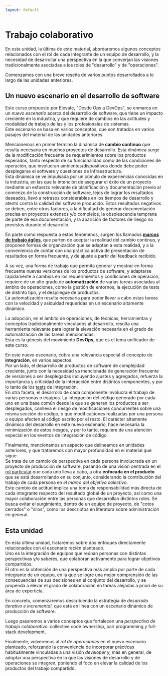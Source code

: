 ```yaml
---
layout: default
---
```


# Trabajo colaborativo
En esta unidad, la última de este material, abordaremos algunos conceptos relacionados con el rol de cada integrante de un equipo de desarrollo, y la necesidad de desarrollar una perspectiva en la que converjan las visiones tradicionalmente asociadas a los roles de "desarrollo" y de "operaciones".

Comenzamos con una breve reseña de varios puntos desarrollados a lo largo de las unidades anteriores.


## Un nuevo escenario en el desarrollo de software
Este curso propuesto por Elevate, "Desde Ops a DevOps", se enmarca en un _nuevo escenario_ acerca del desarrollo de software, que tiene un impacto creciente en la industria, y que requiere de cambios en las actitudes y modalidad de trabajo de las y los profesionales de sistemas.  
Este escenario se basa en varios conceptos, que son tratados en varios pasajes del material de las unidades anteriores.

Mencionemos en primer término la dinámica de **cambio continuo** que resulta necesaria en muchos proyectos de desarrollo.
Esta dinámica surge de la modificación frecuente de requerimientos sobre los productos esperados, tanto respecto de su funcionalidad como de las condiciones de operación, que involucran ambientes/dispositivos donde debe poder desplegarse el software y cuestiones de infraestructura.  
Esta dinámica se ve impulsada por un cúmulo de experiencias conocidas en la industria, en las que la intención de asegurar el éxito de un proyecto mediante un esfuerzo relevante de planificación y documentación previo al comienzo de la construcción de software, lejos de lograr los resultados deseados, llevó a retrasos considerables en los tiempos de desarrollo y atentó contra la calidad del software producido. 
Estos resultados negativos se deben, entre otros factores, a la dificultad de generar documentación precisa en proyectos extensos y/o complejos, la obsolescencia temprana de parte de esa documentación, y la aparición de factores de riesgo no previstos durante el desarrollo.

En parte como respuesta a estos fenómenos, surgen los llamados [**marcos de trabajo ágiles**](../programacion-a-desarrollo/intro-agil), que parten de aceptar la realidad del cambio continuo, y proponen formas de organización que se adaptan a esta realidad, y a la conveniencia de contar con una práctica activa de presentación de resultados en forma frecuente, y de ajuste a partir del feedback recibido.

A su vez, una forma de trabajo que permita generar y mostrar en forma frecuente nuevas versiones de los productos de software, y adaptarse rápidamente a cambios en los requerimientos y condiciones de operación, requiere de un alto grado de **automatización** de varias tareas asociadas al ámbito de operaciones, como la gestión de entornos, la ejecución de tests de distinto tipo, y el despliegue de productos.  
La automatización resulta necesaria para poder llevar a cabo estas tareas con la velocidad y asiduidad requeridas en un escenario altamente dinámico.

La adopción, en el ámbito de operaciones, de técnicas, herramientas y conceptos tradicionalmente vinculados al desarrollo, resulta una herramienta relevante para lograr la elevación necesaria en el grado de automatización de las tareas mencionadas.  
Esta es la génesis del movimiento **DevOps**, que es el tema unificador de este curso.

En este nuevo escenario, cobra una relevancia especial el concepto de **integración**, en varios aspectos.  
Por un lado, el desarrollo de productos de software de complejidad creciente, junto con la necesidad ya mencionada de generación frecuente de versiones a ser desplegadas incluyendo ajustes y agregados, refuerza la importancia y criticidad de la interacción entre distintos componentes, y  por lo tanto de los [tests](../testing/sistematizacion/tipos-documentacion) de integración.  
En otra faceta, el desarrollo de cada componente involucra el trabajo de varias personas o equipos. La integración del código generado por cada uno en una base común desde la que se generan los productos a ser desplegados, conlleva el riesgo de modificaciones concurrentes sobre una misma sección de código, o que modificaciones realizadas por una persona o equipo afecten al código escrito por el resto. 
El carácter altamente dinámico del desarrollo en este nuevo escenario, hace necesaria la minimización de estos riesgos, y por lo tanto, requiere de una atención especial en los eventos de integración de código.

Finalmente, mencionamos un aspecto que delineamos en unidades anteriores, y que trataremos con mayor profundidad en el material que sigue.  
Se trata de un cambio de perspectiva en cada persona involucrada en un proyecto de producción de software, pasando de una visión centrada en el [rol particular](../programacion-a-desarrollo/construccion-tareas-roles) que cada uno lleva a cabo, a otra **enfocada en el producto** que se está desarrollando en su conjunto, considerando la contribución del trabajo de cada persona en _el marco del objetivo colectivo_.  
Este cambio de actitud implica una toma de responsabilidad más directa de cada integrante respecto del resultado global de un proyecto, así como una mayor colaboración entre las personas que desarrollan distintos roles.
Se busca evitar el surgimiento, dentro de un equipo de proyecto, de "cotos cerrados" o "silos", como los descriptos en literatura sobre administración en general. 

## Esta unidad
En esta última unidad, trataremos sobre dos enfoques directamente relacionados con el escenario recién planteado.  
Uno es la integración de equipos que reúnan personas con distintas perspectivas y/o saberes, que colaboran activamente para lograr objetivos compartidos.  
El otro es la obtención de una perspectiva más amplia por parte de cada integrante de un equipo, en la que se logre una mejor comprensión de las consecuencias de sus decisiones en el conjunto del desarrollo, y se propenda a elevar el grado de colaboración en tareas alejadas a priori de su área de experticia.

En concreto, comenzaremos describiendo la estrategia de _desarrollo iterativo e incremental_, que está en línea con un escenario dinámico de producción de software.

Luego pasaremos a varios conceptos que fortalecen una _perspectiva de trabajo colaborativo_: collective code ownership, pair programming y full-stack development.

Finalmente, volveremos al _rol de operaciones_ en el nuevo escenario planteado, reforzando la conveniencia de incorporar prácticas habitualmente vinculadas a una visión _developer_ y, más en general, de adoptar una perspectiva en la que las visiones de desarrollo y de operaciones se integren, poniendo el foco en elevar la calidad de los productos del trabajo compartido.
